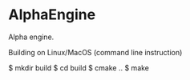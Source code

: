 # AlphaEngine

Alpha engine.

Building on Linux/MacOS (command line instruction)

$ mkdir build
$ cd build
$ cmake ..
$ make




